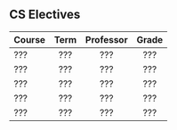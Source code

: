 ## CS Electives

| Course | Term | Professor | Grade |
| :----- | :--: | :-------: | :---: |
| ???    | ???  |    ???    |  ???  |
| ???    | ???  |    ???    |  ???  |
| ???    | ???  |    ???    |  ???  |
| ???    | ???  |    ???    |  ???  |
| ???    | ???  |    ???    |  ???  |